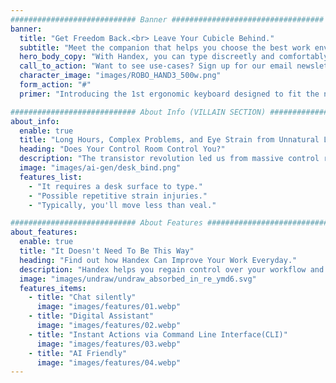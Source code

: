 ```yaml
---
############################ Banner ##################################
banner:
  title: "Get Freedom Back.<br> Leave Your Cubicle Behind."
  subtitle: "Meet the companion that helps you choose the best work environment, unblock mental flow, and re-imagine the meaning of work/life balance."
  hero_body_copy: "With Handex, you can type discreetly and comfortably from anywhere."
  call_to_action: "Want to see use-cases? Sign up for our email newsletter!"
  character_image: "images/ROBO_HAND3_500w.png"
  form_action: "#"
  primer: "Introducing the 1st ergonomic keyboard designed to fit the natural actions of your hand:"

############################ About Info (VILLAIN SECTION) ##################################
about_info:
  enable: true
  title: "Long Hours, Complex Problems, and Eye Strain from Unnatural Lights..."
  heading: "Does Your Control Room Control You?"
  description: "The transistor revolution led us from massive control rooms with machines that needed punch cards for operation to smartphones vastly more powerful that fit in our pockets. But we're still hitched to keyboards in order to do deeply productive work. We're relying on tech that's over 150 years old."
  image: "images/ai-gen/desk_bind.png"
  features_list:
    - "It requires a desk surface to type."
    - "Possible repetitive strain injuries."
    - "Typically, you'll move less than veal."

############################ About Features ##################################
about_features:
  enable: true
  title: "It Doesn't Need To Be This Way"
  heading: "Find out how Handex Can Improve Your Work Everyday."
  description: "Handex helps you regain control over your workflow and environment. You even have the choice to perform changes to files while in motion, and because it's molded to be lightly gripped in your there is little strain or fatigue after long use-times."
  image: "images/undraw/undraw_absorbed_in_re_ymd6.svg"
  features_items:
    - title: "Chat silently"
      image: "images/features/01.webp"
    - title: "Digital Assistant"
      image: "images/features/02.webp"
    - title: "Instant Actions via Command Line Interface(CLI)"
      image: "images/features/03.webp"
    - title: "AI Friendly"
      image: "images/features/04.webp"
---
```

